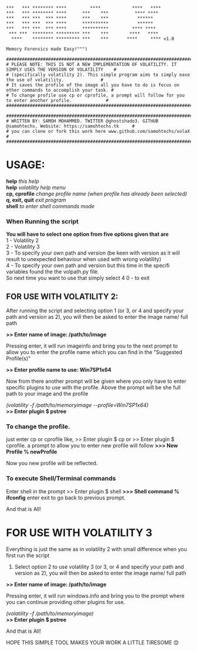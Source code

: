     ***   *** ******** ****         ****            ****   ****
    ***   *** ******** ****      ***    ***          **** ****
    ***   *** ***  *** ****      ***    ***           ******
    ***   *** ***  *** ****      **********           ******
    ***   *** ***  *** ****      **********         **** ****
     *** ***  ******** ********* ***    ***        ****   ****
      ****    ******** ********* ***    ***       ****     **** v1.0
      
    Memory Forensics made Easy!""")

    ############################################################################################################
    # PLEASE NOTE: THIS IS NOT A NEW IMPLEMENTATION OF VOLATILITY. IT SIMPLY USES THE VERSION OF VOLATILITY    #
    # (specifically volatility 2). This simple program aims to simply ease the use of volatility.              #
    # It saves the profile of the image all you have to do is focus on other commands to accomplish your task. #
    # To change profile use cp or cprofile, a prompt will follow for you to enter another profile.             #
    ############################################################################################################

    ############################################################################################################
    # WRITTEN BY: SAMOH MOHAMMED. TWITTER @ghostshado3. GITHUB @samohtechs. Website: https://samohtechs.tk     #
    # you can clone or fork this work here www.github.com/samohtechs/volaX                                     #
    ############################################################################################################

  # __USAGE:__
  __help__           _this help_ <br>
  __help__           _volatility help menu_ <br>
  __cp, cprofile__   _change profile name (when profile has already been selected)_ <br>
  __q, exit, quit__  _exit program_ <br>
  __shell__          _to enter shell commands mode_ <br>
  
  ### When Running the script
  __You will have to select one option from five options given that are__ <br>
  1 - Volatility 2 <br>
  2 - Volatility 3 <br>
  3 - To specify your own path and version (be keen with version as it will result to unexpected behaviour when used with wrong volatility) <br>
  4 - To specify your own path and version but this time in the specifi variables found the the volpath.py file. <br>
  So next time you want to use that simply select 4
  0 - to exit <br>
  
  ## FOR USE WITH VOLATILITY 2:
  After running the script and selecting option 1 (or 3, or 4 and specify your path and version as 2), you will then be asked to enter the image name/ full path <br>
  
  __>> Enter name of image: /path/to/image__
  
  Pressing enter, it will run imageinfo and bring you to the next prompt to allow you to enter the profile name which you can find in the "Suggested Profile(s)"
  
  __>> Enter profile name to use: Win7SP1x64__ 
  
  Now from there another prompt will be given where you only have to enter specific plugins to use with the profile. Above the prompt will be she full path to your image and the profile
  
  _(volatility -f /path/to/memoryimage --profile=Win7SP1x64)_ <br>
  __>> Enter plugin $ pstree__

  ### To change the profile.
  just enter cp or cprofile like, >> Enter plugin $ cp or >> Enter plugin $ cprofile. a prompt to allow you to enter new profile will follow
  __>>> New Profile % newProfile__
  
  Now you new profile will be reflected.
  
  ### To execute Shell/Terminal commands
  Enter shell in the prompt >> Enter plugin $ shell
  __>>> Shell command % ifconfig__
  enter exit to go back to previous prompt.
  
  And that is All!
  
  # FOR USE WITH VOLATILITY 3
  Everything is just the same as in volatility 2 with small difference when you first run the script <br>
  
  1. Select option 2 to use volatility 3 (or 3, or 4 and specify your path and version as 2), you will then be asked to enter the image name/ full path <br>
  
  __>> Enter name of image: /path/to/image__
  
  Pressing enter, it will run windows.info and bring you to the prompt where you can continue providing other plugins for use.
  
  _(volatility -f /path/to/memoryimage)_ <br>
  __>> Enter plugin $ pstree__
  
  And that is All!
  
  HOPE THIS SIMPLE TOOL MAKES YOUR WORK A LITTLE TIRESOME 😊
